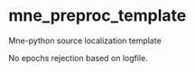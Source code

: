 # mne_preproc_template
Mne-python source localization template

No epochs rejection based on logfile.
